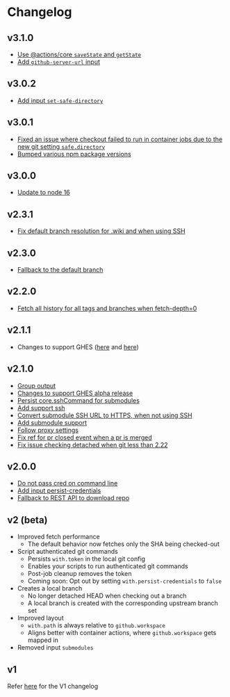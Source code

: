 # Changelog

## v3.1.0
- [Use @actions/core `saveState` and `getState`](https://github.com/actions/checkout/pull/939)
- [Add `github-server-url` input](https://github.com/actions/checkout/pull/922)

## v3.0.2
- [Add input `set-safe-directory`](https://github.com/actions/checkout/pull/770)

## v3.0.1
- [Fixed an issue where checkout failed to run in container jobs due to the new git setting `safe.directory`](https://github.com/actions/checkout/pull/762)
- [Bumped various npm package versions](https://github.com/actions/checkout/pull/744)

## v3.0.0

- [Update to node 16](https://github.com/actions/checkout/pull/689)

## v2.3.1

- [Fix default branch resolution for .wiki and when using SSH](https://github.com/actions/checkout/pull/284)

## v2.3.0

- [Fallback to the default branch](https://github.com/actions/checkout/pull/278)

## v2.2.0

- [Fetch all history for all tags and branches when fetch-depth=0](https://github.com/actions/checkout/pull/258)

## v2.1.1

- Changes to support GHES ([here](https://github.com/actions/checkout/pull/236) and [here](https://github.com/actions/checkout/pull/248))

## v2.1.0

- [Group output](https://github.com/actions/checkout/pull/191)
- [Changes to support GHES alpha release](https://github.com/actions/checkout/pull/199)
- [Persist core.sshCommand for submodules](https://github.com/actions/checkout/pull/184)
- [Add support ssh](https://github.com/actions/checkout/pull/163)
- [Convert submodule SSH URL to HTTPS, when not using SSH](https://github.com/actions/checkout/pull/179)
- [Add submodule support](https://github.com/actions/checkout/pull/157)
- [Follow proxy settings](https://github.com/actions/checkout/pull/144)
- [Fix ref for pr closed event when a pr is merged](https://github.com/actions/checkout/pull/141)
- [Fix issue checking detached when git less than 2.22](https://github.com/actions/checkout/pull/128)

## v2.0.0

- [Do not pass cred on command line](https://github.com/actions/checkout/pull/108)
- [Add input persist-credentials](https://github.com/actions/checkout/pull/107)
- [Fallback to REST API to download repo](https://github.com/actions/checkout/pull/104)

## v2 (beta)

- Improved fetch performance
  - The default behavior now fetches only the SHA being checked-out
- Script authenticated git commands
  - Persists `with.token` in the local git config
  - Enables your scripts to run authenticated git commands
  - Post-job cleanup removes the token
  - Coming soon: Opt out by setting `with.persist-credentials` to `false`
- Creates a local branch
  - No longer detached HEAD when checking out a branch
  - A local branch is created with the corresponding upstream branch set
- Improved layout
  - `with.path` is always relative to `github.workspace`
  - Aligns better with container actions, where `github.workspace` gets mapped in
- Removed input `submodules`


## v1

Refer [here](https://github.com/actions/checkout/blob/v1/CHANGELOG.md) for the V1 changelog
